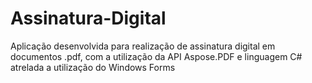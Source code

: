 # Assinatura-Digital

Aplicação desenvolvida para realização de assinatura digital em documentos .pdf, com a utilização da API  Aspose.PDF e linguagem C# atrelada a utilização do Windows Forms
